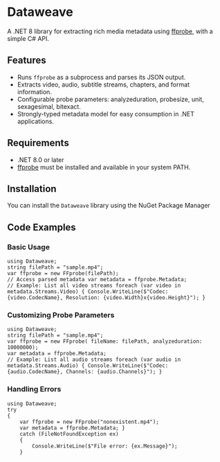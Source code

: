 # Dataweave

A .NET 8 library for extracting rich media metadata using [ffprobe](https://ffmpeg.org/ffprobe.html), with a simple C# API.

## Features

- Runs `ffprobe` as a subprocess and parses its JSON output.
- Extracts video, audio, subtitle streams, chapters, and format information.
- Configurable probe parameters: analyzeduration, probesize, unit, sexagesimal, bitexact.
- Strongly-typed metadata model for easy consumption in .NET applications.

## Requirements

- .NET 8.0 or later
- [ffprobe](https://ffmpeg.org/ffprobe.html) must be installed and available in your system PATH.

## Installation

You can install the `Dataweave` library using the NuGet Package Manager

## Code Examples

### Basic Usage
```
using Dataweave;
string filePath = "sample.mp4"; 
var ffprobe = new FFprobe(filePath);
// Access parsed metadata var metadata = ffprobe.Metadata;
// Example: List all video streams foreach (var video in metadata.Streams.Video) { Console.WriteLine($"Codec: {video.CodecName}, Resolution: {video.Width}x{video.Height}"); }
```
### Customizing Probe Parameters
```
using Dataweave;
string filePath = "sample.mp4"; 
var ffprobe = new FFprobe( fileName: filePath, analyzeduration: 10000000);
var metadata = ffprobe.Metadata;
// Example: List all audio streams foreach (var audio in metadata.Streams.Audio) { Console.WriteLine($"Codec: {audio.CodecName}, Channels: {audio.Channels}"); }
```

### Handling Errors
```
using Dataweave;
try 
{ 
	var ffprobe = new FFprobe("nonexistent.mp4"); 
	var metadata = ffprobe.Metadata; } 
	catch (FileNotFoundException ex) 
	{ 
		Console.WriteLine($"File error: {ex.Message}"); 
	}	
```